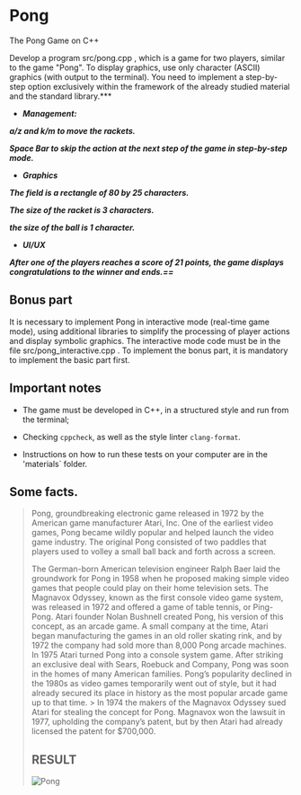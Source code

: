 # Pong
The Pong Game on C++

Develop a program src/pong.cpp , which is a game for two
players, similar to the game "Pong". To display graphics, use only character (ASCII)
graphics (with output to the terminal). You need to implement a step-by-step option exclusively within the framework of the already studied material and the standard library.***

* ***Management:***

***a/z and k/m to move the rackets.***

***Space Bar to skip the action at the next step of the game in step-by-step mode.***

* ***Graphics***

***The field is a rectangle of 80 by 25 characters.***

***The size of the racket is 3 characters.***

***the size of the ball is 1 character.***

* ***UI/UX***

***After one of the players reaches a score of 21 points, the game displays congratulations to the winner and ends.==***

## Bonus part

It is necessary to implement Pong in interactive mode (real-time game mode), using additional libraries to simplify the processing of player actions and display symbolic graphics. The interactive mode code must be in the file src/pong_interactive.cpp . To implement the bonus part, it is mandatory to implement the basic part first.

## Important notes

* The game must be developed in C++, in a structured style and run from the terminal;

* Checking ``cppcheck``, as well as the style linter ``clang-format``.

* Instructions on how to run these tests on your computer are in the 'materials` folder.

## Some facts.

>Pong, groundbreaking electronic game released in 1972 by the American game manufacturer Atari, Inc. One of the earliest video games, Pong became wildly popular and helped launch the video game industry. The original Pong consisted of two paddles that players used to volley a small ball back and forth across a screen.
>
>The German-born American television engineer Ralph Baer laid the groundwork for Pong in 1958 when he proposed making simple video games that people could play on their home television sets. The Magnavox Odyssey, known as the first console video game system, was released in 1972 and offered a game of table tennis, or Ping-Pong. Atari founder Nolan Bushnell created Pong, his version of this concept, as an arcade game. A small company at the time, Atari began manufacturing the games in an old roller skating rink, and by 1972 the company had sold more than 8,000 Pong arcade machines. In 1975 Atari turned Pong into a console system game. After striking an exclusive deal with Sears, Roebuck and Company, Pong was soon in the homes of many American families. Pong’s popularity declined in the 1980s as video games temporarily went out of style, but it had already secured its place in history as the most popular arcade game up to that time. >
>In 1974 the makers of the Magnavox Odyssey sued Atari for stealing the concept for Pong. Magnavox won the lawsuit in 1977, upholding the company’s patent, but by then Atari had already licensed the patent for $700,000.
>
>## RESULT
>
>![Pong](https://github.com/nik-belenkov/Pong/assets/56576246/c4ada6c7-5737-4010-9297-350b44a047a1)
